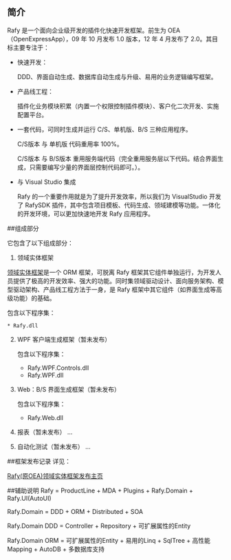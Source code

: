 ## 简介
Rafy 是一个面向企业级开发的插件化快速开发框架。前生为 OEA（OpenExpressApp），09 年 10 月发布 1.0 版本，12 年 4 月发布了 2.0。其目标主要专注于：

 - 快速开发：

   DDD、界面自动生成、数据库自动生成与升级、易用的业务逻辑编写框架。


 - 产品线工程：

   插件化业务模块积累（内置一个权限控制插件模块）、客户化二次开发、实施配置平台。


 - 一套代码，可同时生成并运行 C/S、单机版、B/S 三种应用程序。

   C/S版本 与 单机版 代码重用率 100%。

   C/S版本 与 B/S版本 重用服务端代码（完全重用服务层以下代码。结合界面生成，只需要编写少量的界面层控制代码即可。）。

 - 与 Visual Studio 集成

   Rafy 的一个重要作用就是为了提升开发效率，所以我们为 VisualStudio 开发了 RafySDK 插件，其中包含项目模板、代码生成、领域建模等功能。一体化的开发环境，可以更加快速地开发 Rafy 应用程序。

##组成部分

它包含了以下组成部分：

1. 领域实体框架

  [领域实体框架](领域实体框架.html)是一个 ORM 框架，可脱离 Rafy 框架其它组件单独运行，为开发人员提供了极高的开发效率、强大的功能。同时集领域驱动设计、面向服务架构、模型驱动架构、产品线工程方法于一身，是 Rafy 框架中其它组件（如界面生成等高级功能）的基础。

  包含以下程序集：

    * Rafy.dll


2. WPF 客户端生成框架（暂未发布）

   包含以下程序集：

     * Rafy.WPF.Controls.dll
     * Rafy.WPF.dll


3. Web：B/S 界面生成框架（暂未发布）

   包含以下程序集：
   
    - Rafy.Web.dll

4. 报表（暂未发布）
    ...

5. 自动化测试（暂未发布）
    ...

##框架发布记录
详见：

[Rafy(原OEA)领域实体框架发布主页](http://www.cnblogs.com/zgynhqf/p/3356692.html)

##辅助说明
Rafy = ProductLine + MDA + Plugins + Rafy.Domain + Rafy.UI(AutoUI)

Rafy.Domain = DDD + ORM + Distributed + SOA

Rafy.Domain DDD = Controller + Repository + 可扩展属性的Entity

Rafy.Domain ORM = 可扩展属性的Entity + 易用的Linq + SqlTree + 高性能Mapping + AutoDB + 多数据库支持
